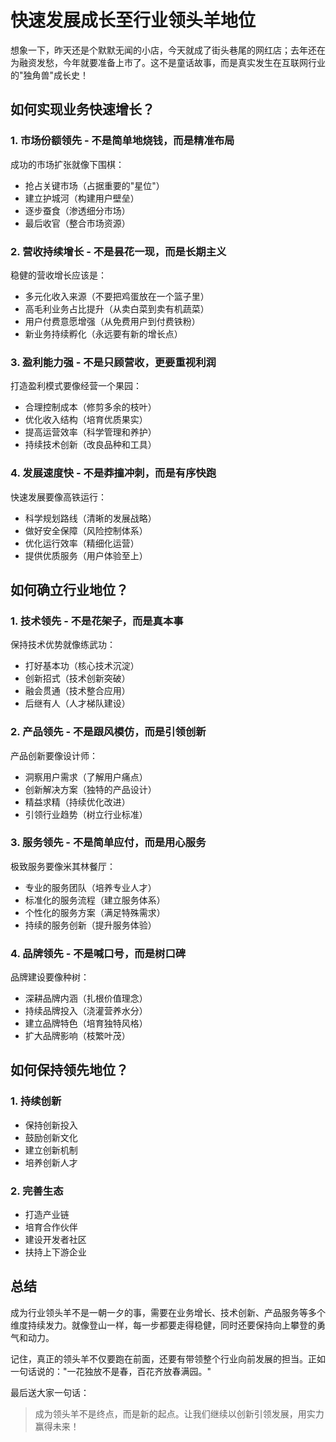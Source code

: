 # 快速发展成长至行业领头羊地位

想象一下，昨天还是个默默无闻的小店，今天就成了街头巷尾的网红店；去年还在为融资发愁，今年就要准备上市了。这不是童话故事，而是真实发生在互联网行业的"独角兽"成长史！

## 如何实现业务快速增长？

### 1. 市场份额领先 - 不是简单地烧钱，而是精准布局

成功的市场扩张就像下围棋：

- 抢占关键市场（占据重要的"星位"）
- 建立护城河（构建用户壁垒）
- 逐步蚕食（渗透细分市场）
- 最后收官（整合市场资源）

### 2. 营收持续增长 - 不是昙花一现，而是长期主义

稳健的营收增长应该是：

- 多元化收入来源（不要把鸡蛋放在一个篮子里）
- 高毛利业务占比提升（从卖白菜到卖有机蔬菜）
- 用户付费意愿增强（从免费用户到付费铁粉）
- 新业务持续孵化（永远要有新的增长点）

### 3. 盈利能力强 - 不是只顾营收，更要重视利润

打造盈利模式要像经营一个果园：

- 合理控制成本（修剪多余的枝叶）
- 优化收入结构（培育优质果实）
- 提高运营效率（科学管理和养护）
- 持续技术创新（改良品种和工具）

### 4. 发展速度快 - 不是莽撞冲刺，而是有序快跑

快速发展要像高铁运行：

- 科学规划路线（清晰的发展战略）
- 做好安全保障（风险控制体系）
- 优化运行效率（精细化运营）
- 提供优质服务（用户体验至上）

## 如何确立行业地位？

### 1. 技术领先 - 不是花架子，而是真本事

保持技术优势就像练武功：

- 打好基本功（核心技术沉淀）
- 创新招式（技术创新突破）
- 融会贯通（技术整合应用）
- 后继有人（人才梯队建设）

### 2. 产品领先 - 不是跟风模仿，而是引领创新

产品创新要像设计师：

- 洞察用户需求（了解用户痛点）
- 创新解决方案（独特的产品设计）
- 精益求精（持续优化改进）
- 引领行业趋势（树立行业标准）

### 3. 服务领先 - 不是简单应付，而是用心服务

极致服务要像米其林餐厅：

- 专业的服务团队（培养专业人才）
- 标准化的服务流程（建立服务体系）
- 个性化的服务方案（满足特殊需求）
- 持续的服务创新（提升服务体验）

### 4. 品牌领先 - 不是喊口号，而是树口碑

品牌建设要像种树：

- 深耕品牌内涵（扎根价值理念）
- 持续品牌投入（浇灌营养水分）
- 建立品牌特色（培育独特风格）
- 扩大品牌影响（枝繁叶茂）

## 如何保持领先地位？

### 1. 持续创新

- 保持创新投入
- 鼓励创新文化
- 建立创新机制
- 培养创新人才

### 2. 完善生态

- 打造产业链
- 培育合作伙伴
- 建设开发者社区
- 扶持上下游企业

## 总结

成为行业领头羊不是一朝一夕的事，需要在业务增长、技术创新、产品服务等多个维度持续发力。就像登山一样，每一步都要走得稳健，同时还要保持向上攀登的勇气和动力。

记住，真正的领头羊不仅要跑在前面，还要有带领整个行业向前发展的担当。正如一句话说的："一花独放不是春，百花齐放春满园。"

最后送大家一句话：

> 成为领头羊不是终点，而是新的起点。让我们继续以创新引领发展，用实力赢得未来！